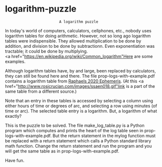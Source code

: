 logarithm-puzzle
================
                             A logarithm puzzle

In today's world of computers, calculators, cellphones, etc., nobody uses
logarithm tables for doing arithmetic.  However, not so long ago logarithm
tables were indispensible.  They allowed multiplication to be done by
addition, and division to be done by subtractionn.  Even exponentiation was
tractable; it could be done by multiplying.  
<a href="https://en.wikipedia.org/wiki/Common_logarithm"Here</a> are some examples.

Although logarithm tables have, by and large, been replaced by calculators,
they can still be found here and there.  The file prop-logs-with-example.pdf
contains a logarithm table from 
<a href="https://smile.amazon.com/Raphaels-Ephemeris-2020-Edwin-Raphael/dp/0572047800/ref=sr_1_fkmrnull_1?keywords=raphaels+ephemeris+2020&qid=1558292779&s=gateway&sr=8-1-fkmrnull">
Raphaels 2020 Ephemeris</a>.  (At this 
<a href="http://www.rosicrucian.com/images/ssaen018.gif"link</a> is a part
of the same table from a different source.)

Note that an entry in these tables is accessed by selecting a column using
either hours of time or degrees of arc, and selecting a row using minutes
(of time or arc).  The selected table entry is a logarithm.  But, a
logarithm of what exactly?

This is the puzzle to be solved.  The file make_log_table.py is a Python
program which computes and prints the heart of the log table seen in
prop-logs-with-example.pdf.  But the return statement in the mylog function
must be replaced with a return statement which calls a Python standard
library math function.  Change the return statement and run the program and
you will get the same table as in prop-logs-with-example.pdf.

Have fun.
